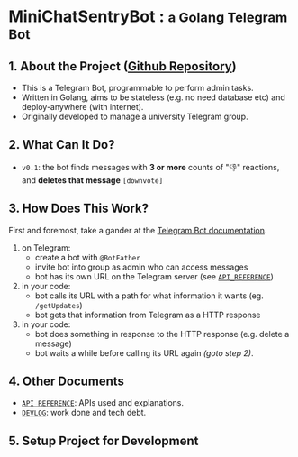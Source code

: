 # **MiniChatSentryBot** : <small>a Golang Telegram Bot</small>

## 1. About the Project ([Github Repository](https://github.com/jrenjq/MiniChatSentryBot))
- This is a Telegram Bot, programmable to perform admin tasks.
- Written in Golang, aims to be stateless (e.g. no need database etc) and deploy-anywhere (with internet).
- Originally developed to manage a university Telegram group.

## 2. What Can It Do?
- `v0.1`: the bot finds messages with **3 or more** counts of "👎" reactions, and **deletes that message** `[downvote]`

## 3. How Does This Work?
First and foremost, take a gander at the [Telegram Bot documentation](https://core.telegram.org/bots).
1. on Telegram: 
    - create a bot with `@BotFather`
    - invite bot into group as admin who can access messages
    - bot has its own URL on the Telegram server (see [`API_REFERENCE`](API_REFERENCE.md))
2. in your code: 
    - bot calls its URL with a path for what information it wants (eg. `/getUpdates`)
    - bot gets that information from Telegram as a HTTP response
3. in your code: 
    - bot does something in response to the HTTP response (e.g. delete a message)
    - bot waits a while before calling its URL again *(goto step 2)*.

## 4. Other Documents
- [`API_REFERENCE`](API_REFERENCE.md): APIs used and explanations.
- [`DEVLOG`](DEVLOG.md): work done and tech debt.

## 5. Setup Project for Development
